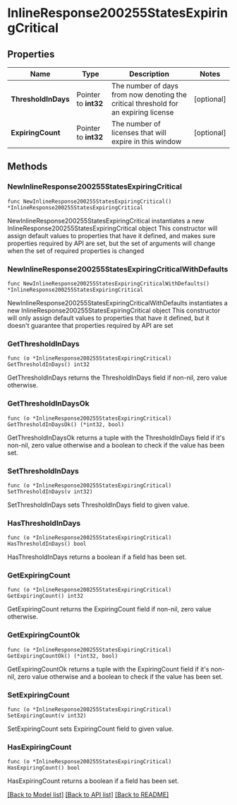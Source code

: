 # InlineResponse200255StatesExpiringCritical

## Properties

Name | Type | Description | Notes
------------ | ------------- | ------------- | -------------
**ThresholdInDays** | Pointer to **int32** | The number of days from now denoting the critical threshold for an expiring license | [optional] 
**ExpiringCount** | Pointer to **int32** | The number of licenses that will expire in this window | [optional] 

## Methods

### NewInlineResponse200255StatesExpiringCritical

`func NewInlineResponse200255StatesExpiringCritical() *InlineResponse200255StatesExpiringCritical`

NewInlineResponse200255StatesExpiringCritical instantiates a new InlineResponse200255StatesExpiringCritical object
This constructor will assign default values to properties that have it defined,
and makes sure properties required by API are set, but the set of arguments
will change when the set of required properties is changed

### NewInlineResponse200255StatesExpiringCriticalWithDefaults

`func NewInlineResponse200255StatesExpiringCriticalWithDefaults() *InlineResponse200255StatesExpiringCritical`

NewInlineResponse200255StatesExpiringCriticalWithDefaults instantiates a new InlineResponse200255StatesExpiringCritical object
This constructor will only assign default values to properties that have it defined,
but it doesn't guarantee that properties required by API are set

### GetThresholdInDays

`func (o *InlineResponse200255StatesExpiringCritical) GetThresholdInDays() int32`

GetThresholdInDays returns the ThresholdInDays field if non-nil, zero value otherwise.

### GetThresholdInDaysOk

`func (o *InlineResponse200255StatesExpiringCritical) GetThresholdInDaysOk() (*int32, bool)`

GetThresholdInDaysOk returns a tuple with the ThresholdInDays field if it's non-nil, zero value otherwise
and a boolean to check if the value has been set.

### SetThresholdInDays

`func (o *InlineResponse200255StatesExpiringCritical) SetThresholdInDays(v int32)`

SetThresholdInDays sets ThresholdInDays field to given value.

### HasThresholdInDays

`func (o *InlineResponse200255StatesExpiringCritical) HasThresholdInDays() bool`

HasThresholdInDays returns a boolean if a field has been set.

### GetExpiringCount

`func (o *InlineResponse200255StatesExpiringCritical) GetExpiringCount() int32`

GetExpiringCount returns the ExpiringCount field if non-nil, zero value otherwise.

### GetExpiringCountOk

`func (o *InlineResponse200255StatesExpiringCritical) GetExpiringCountOk() (*int32, bool)`

GetExpiringCountOk returns a tuple with the ExpiringCount field if it's non-nil, zero value otherwise
and a boolean to check if the value has been set.

### SetExpiringCount

`func (o *InlineResponse200255StatesExpiringCritical) SetExpiringCount(v int32)`

SetExpiringCount sets ExpiringCount field to given value.

### HasExpiringCount

`func (o *InlineResponse200255StatesExpiringCritical) HasExpiringCount() bool`

HasExpiringCount returns a boolean if a field has been set.


[[Back to Model list]](../README.md#documentation-for-models) [[Back to API list]](../README.md#documentation-for-api-endpoints) [[Back to README]](../README.md)


